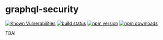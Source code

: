 # graphql-security

[![Known Vulnerabilities](https://snyk.io/test/github/fsdtf/graphql-security/badge.svg?targetFile=package.json)](https://snyk.io/test/github/fsdtf/graphql-security?targetFile=package.json)
[![build status](https://img.shields.io/travis/fsdtf/graphql-security.svg?style=flat-square)](https://travis-ci.org/fsdtf/graphql-security)
[![npm version](https://img.shields.io/npm/v/graphql-security.svg?style=flat-square)](https://www.npmjs.com/package/graphql-security)
[![npm downloads](https://img.shields.io/npm/dm/prelude.svg?style=flat-square)](https://www.npmjs.com/package/graphql-security)


TBA!
